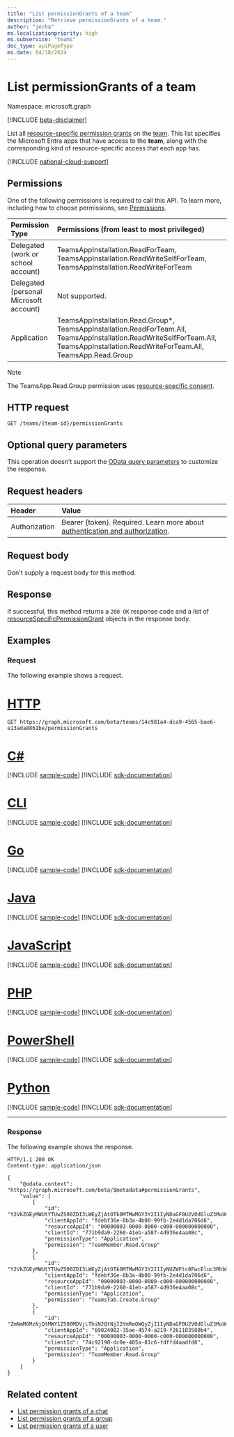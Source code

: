 ```yaml
---
title: "List permissionGrants of a team"
description: "Retrieve permissionGrants of a team."
author: "jecha"
ms.localizationpriority: high
ms.subservice: "teams"
doc_type: apiPageType
ms.date: 04/18/2024
---
```


# List permissionGrants of a team

Namespace: microsoft.graph

[!INCLUDE [beta-disclaimer](../../includes/beta-disclaimer.md)]

List all [resource-specific permission grants](../resources/resourcespecificpermissiongrant.md) on the [team](../resources/team.md). This list specifies the Microsoft Entra apps that have access to the **team**, along with the corresponding kind of resource-specific access that each app has.

[!INCLUDE [national-cloud-support](../../includes/global-us.md)]

## Permissions

One of the following permissions is required to call this API. To learn more, including how to choose permissions, see [Permissions](/graph/permissions-reference).

| Permission Type                        | Permissions (from least to most privileged)                                                                                                                                                                                                                              |
| :------------------------------------- | :----------------------------------------------------------------------------------------------------------------------------------------------------------------------------------------------------------------------------------------------------------------------- |
| Delegated (work or school account)     | TeamsAppInstallation.ReadForTeam, TeamsAppInstallation.ReadWriteSelfForTeam, TeamsAppInstallation.ReadWriteForTeam                                                                     |
| Delegated (personal Microsoft account) | Not supported.                                                                                                                                                                                                                                                           |
| Application                            | TeamsAppInstallation.Read.Group*, TeamsAppInstallation.ReadForTeam.All, TeamsAppInstallation.ReadWriteSelfForTeam.All, TeamsAppInstallation.ReadWriteForTeam.All, TeamsApp.Read.Group |

> [!NOTE]
>  The TeamsApp.Read.Group permission uses [resource-specific consent](/microsoftteams/platform/graph-api/rsc/resource-specific-consent).

## HTTP request
<!-- { "blockType": "ignored" } -->
```http
GET /teams/{team-id}/permissionGrants
```

## Optional query parameters

This operation doesn't support the [OData query parameters](/graph/query-parameters) to customize the response.

## Request headers

| Header           | Value                      |
| :--------------- | :------------------------- |
|Authorization|Bearer {token}. Required. Learn more about [authentication and authorization](/graph/auth/auth-concepts).|

## Request body

Don't supply a request body for this method.

## Response

If successful, this method returns a `200 OK` response code and a list of [resourceSpecificPermissionGrant](../resources/resourcespecificpermissiongrant.md) objects in the response body.

## Examples

### Request

The following example shows a request.


# [HTTP](#tab/http)
<!-- {
  "blockType": "request",
  "name": "team_list_permission_grants"
}-->
```msgraph-interactive
GET https://graph.microsoft.com/beta/teams/14c981a4-dca9-4565-bae6-e13ada8861be/permissionGrants
```

# [C#](#tab/csharp)
[!INCLUDE [sample-code](../includes/snippets/csharp/team-list-permission-grants-csharp-snippets.md)]
[!INCLUDE [sdk-documentation](../includes/snippets/snippets-sdk-documentation-link.md)]

# [CLI](#tab/cli)
[!INCLUDE [sample-code](../includes/snippets/cli/team-list-permission-grants-cli-snippets.md)]
[!INCLUDE [sdk-documentation](../includes/snippets/snippets-sdk-documentation-link.md)]

# [Go](#tab/go)
[!INCLUDE [sample-code](../includes/snippets/go/team-list-permission-grants-go-snippets.md)]
[!INCLUDE [sdk-documentation](../includes/snippets/snippets-sdk-documentation-link.md)]

# [Java](#tab/java)
[!INCLUDE [sample-code](../includes/snippets/java/team-list-permission-grants-java-snippets.md)]
[!INCLUDE [sdk-documentation](../includes/snippets/snippets-sdk-documentation-link.md)]

# [JavaScript](#tab/javascript)
[!INCLUDE [sample-code](../includes/snippets/javascript/team-list-permission-grants-javascript-snippets.md)]
[!INCLUDE [sdk-documentation](../includes/snippets/snippets-sdk-documentation-link.md)]

# [PHP](#tab/php)
[!INCLUDE [sample-code](../includes/snippets/php/team-list-permission-grants-php-snippets.md)]
[!INCLUDE [sdk-documentation](../includes/snippets/snippets-sdk-documentation-link.md)]

# [PowerShell](#tab/powershell)
[!INCLUDE [sample-code](../includes/snippets/powershell/team-list-permission-grants-powershell-snippets.md)]
[!INCLUDE [sdk-documentation](../includes/snippets/snippets-sdk-documentation-link.md)]

# [Python](#tab/python)
[!INCLUDE [sample-code](../includes/snippets/python/team-list-permission-grants-python-snippets.md)]
[!INCLUDE [sdk-documentation](../includes/snippets/snippets-sdk-documentation-link.md)]

---

### Response

The following example shows the response.

<!-- {
  "blockType": "response",
  "truncated": true,
  "@odata.type": "microsoft.graph.resourceSpecificPermissionGrant",
  "isCollection": true
} -->
```http
HTTP/1.1 200 OK
Content-type: application/json

{
    "@odata.context": "https://graph.microsoft.com/beta/$metadata#permissionGrants",
    "value": [
        {
            "id": "Y2VkZGEyMWUtYTUwZS00ZDI3LWEyZjAtOTk0MTMwMGY3Y2I1IyNDaGF0U2V0dGluZ3MuUmVhZFdyaXRlLkNoYXQjI0FwcGxpY2F0aW9u",
            "clientAppId": "fdebf36e-8b3a-4b00-99fb-2e4d1da706d6",
            "resourceAppId": "00000003-0000-0000-c000-000000000000",
            "clientId": "771b9da9-2260-41eb-a587-4d936e4aa08c",
            "permissionType": "Application",
            "permission": "TeamMember.Read.Group"
        },
        {
            "id": "Y2VkZGEyMWUtYTUwZS00ZDI3LWEyZjAtOTk0MTMwMGY3Y2I1IyNUZWFtc0FwcEluc3RhbGxhdGlvbi5SZWFkLkNoYXQjI0FwcGxpY2F0aW9u",
            "clientAppId": "fdebf36e-8b3a-4b00-99fb-2e4d1da706d6",
            "resourceAppId": "00000003-0000-0000-c000-000000000000",
            "clientId": "771b9da9-2260-41eb-a587-4d936e4aa08c",
            "permissionType": "Application",
            "permission": "TeamsTab.Create.Group"
        },
        {
            "id": "ZmNmMGMzNjQtMWY1ZS00MDVjLThiN2QtNjI2YmRmOWQyZjI1IyNDaGF0U2V0dGluZ3MuUmVhZC5DaGF0IyNBcHBsaWNhdGlvbg==",
            "clientAppId": "69024002-35ae-4574-a219-f261183580b4",
            "resourceAppId": "00000003-0000-0000-c000-000000000000",
            "clientId": "74c92190-dc0e-485a-81c6-fdffd4aadfd8",
            "permissionType": "Application",
            "permission": "TeamMember.Read.Group"
        }
    ]
}
```

## Related content

- [List permission grants of a chat](chat-list-permissiongrants.md)
- [List permission grants of a group](group-list-permissiongrants.md)
- [List permission grants of a user](user-list-permissiongrants.md)

